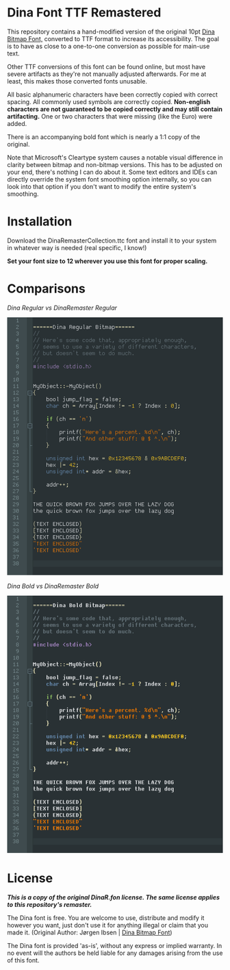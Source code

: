 # Dina Font TTF Remastered
This repository contains a hand-modified version of the original 10pt [Dina Bitmap Font,](https://www.donationcoder.com/Software/Jibz/Dina/) converted to TTF format to increase its accessibility. The goal is to have as close to a one-to-one conversion as possible for main-use text.

Other TTF conversions of this font can be found online, but most have severe artifacts as they're not manually adjusted afterwards. For me at least, this makes those converted fonts unusable.

All basic alphanumeric characters have been correctly copied with correct spacing. All commonly used symbols are correctly copied. **Non-english characters are not guaranteed to be copied correctly and may still contain artifacting.** One or two characters that were missing (like the Euro) were added.

There is an accompanying bold font which is nearly a 1:1 copy of the original.

Note that Microsoft's Cleartype system causes a notable visual difference in clarity between bitmap and non-bitmap versions. This has to be adjusted on your end, there's nothing I can do about it. Some text editors and IDEs can directly override the system font smoothing option internally, so you can look into that option if you don't want to modify the entire system's smoothing.

# Installation
Download the DinaRemasterCollection.ttc font and install it to your system in whatever way is needed (real specific, I know!)

**Set your font size to 12 wherever you use this font for proper scaling.** 

# Comparisons
*Dina Regular vs DinaRemaster Regular*

![](Images/RegularCompare.gif?raw=true)

*Dina Bold vs DinaRemaster Bold*

![](Images/BoldCompare.gif?raw=true)

# License

***This is a copy of the original DinaR.fon license. The same license applies to this repository's remaster.***

The Dina font is free. You are welcome to use, distribute and modify it however you want, just don't use it for anything illegal or claim that you made it. (Original Author: Jørgen Ibsen | [Dina Bitmap Font](https://www.donationcoder.com/Software/Jibz/Dina/))

The Dina font is provided 'as-is', without any express or implied warranty. In no event will the authors be held liable for any damages arising from the use of this font.
